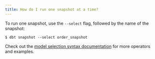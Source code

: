 ```yaml
---
title: How do I run one snapshot at a time?
---
```


To run one snapshot, use the `--select` flag, followed by the name of the snapshot:


```
$ dbt snapshot --select order_snapshot
```

Check out the [model selection syntax documentation](model-selection-syntax) for more operators and examples.

